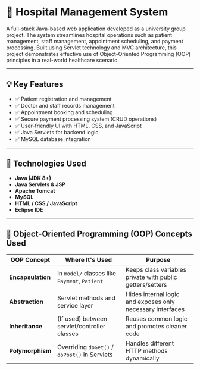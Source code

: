 # 🏥 Hospital Management System

A full-stack Java-based web application developed as a university group project. The system streamlines hospital operations such as patient management, staff management, appointment scheduling, and payment processing. Built using Servlet technology and MVC architecture, this project demonstrates effective use of Object-Oriented Programming (OOP) principles in a real-world healthcare scenario.

---

## 💡 Key Features

- ✅ Patient registration and management  
- ✅ Doctor and staff records management  
- ✅ Appointment booking and scheduling  
- ✅ Secure payment processing system (CRUD operations)  
- ✅ User-friendly UI with HTML, CSS, and JavaScript  
- ✅ Java Servlets for backend logic  
- ✅ MySQL database integration  

---

## 🔧 Technologies Used

- **Java (JDK 8+)**  
- **Java Servlets & JSP**  
- **Apache Tomcat**  
- **MySQL**  
- **HTML / CSS / JavaScript**  
- **Eclipse IDE**

---

## 🧠 Object-Oriented Programming (OOP) Concepts Used

| OOP Concept       | Where It's Used                              | Purpose                                                   |
|-------------------|-----------------------------------------------|------------------------------------------------------------|
| **Encapsulation** | In `model/` classes like `Payment`, `Patient` | Keeps class variables private with public getters/setters  |
| **Abstraction**   | Servlet methods and service layer             | Hides internal logic and exposes only necessary interfaces |
| **Inheritance**   | (If used) between servlet/controller classes  | Reuses common logic and promotes cleaner code              |
| **Polymorphism**  | Overriding `doGet()` / `doPost()` in Servlets | Handles different HTTP methods dynamically                 |


